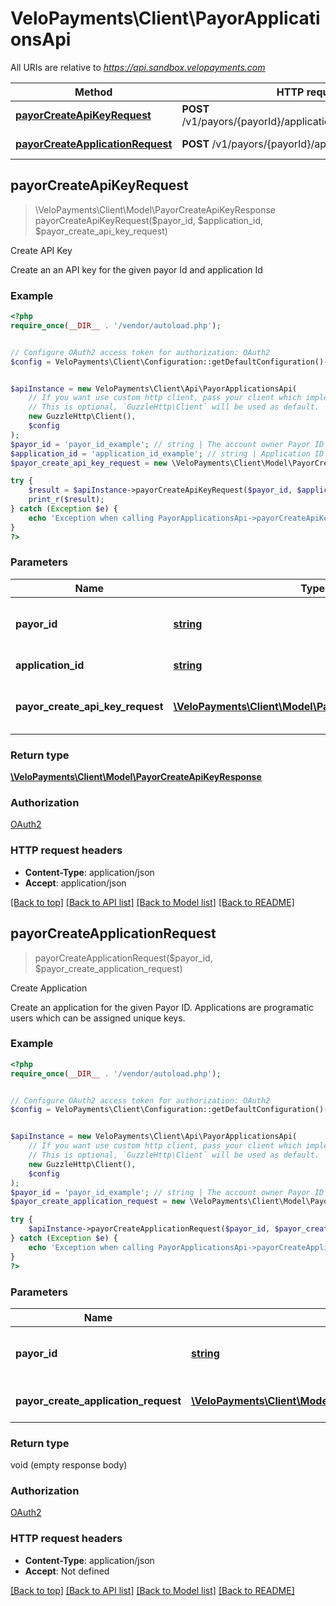 # VeloPayments\Client\PayorApplicationsApi

All URIs are relative to *https://api.sandbox.velopayments.com*

Method | HTTP request | Description
------------- | ------------- | -------------
[**payorCreateApiKeyRequest**](PayorApplicationsApi.md#payorCreateApiKeyRequest) | **POST** /v1/payors/{payorId}/applications/{applicationId}/keys | Create API Key
[**payorCreateApplicationRequest**](PayorApplicationsApi.md#payorCreateApplicationRequest) | **POST** /v1/payors/{payorId}/applications | Create Application



## payorCreateApiKeyRequest

> \VeloPayments\Client\Model\PayorCreateApiKeyResponse payorCreateApiKeyRequest($payor_id, $application_id, $payor_create_api_key_request)

Create API Key

Create an an API key for the given payor Id and application Id

### Example

```php
<?php
require_once(__DIR__ . '/vendor/autoload.php');


// Configure OAuth2 access token for authorization: OAuth2
$config = VeloPayments\Client\Configuration::getDefaultConfiguration()->setAccessToken('YOUR_ACCESS_TOKEN');


$apiInstance = new VeloPayments\Client\Api\PayorApplicationsApi(
    // If you want use custom http client, pass your client which implements `GuzzleHttp\ClientInterface`.
    // This is optional, `GuzzleHttp\Client` will be used as default.
    new GuzzleHttp\Client(),
    $config
);
$payor_id = 'payor_id_example'; // string | The account owner Payor ID
$application_id = 'application_id_example'; // string | Application ID
$payor_create_api_key_request = new \VeloPayments\Client\Model\PayorCreateApiKeyRequest(); // \VeloPayments\Client\Model\PayorCreateApiKeyRequest | Details of application API key to create

try {
    $result = $apiInstance->payorCreateApiKeyRequest($payor_id, $application_id, $payor_create_api_key_request);
    print_r($result);
} catch (Exception $e) {
    echo 'Exception when calling PayorApplicationsApi->payorCreateApiKeyRequest: ', $e->getMessage(), PHP_EOL;
}
?>
```

### Parameters


Name | Type | Description  | Notes
------------- | ------------- | ------------- | -------------
 **payor_id** | [**string**](../Model/.md)| The account owner Payor ID |
 **application_id** | [**string**](../Model/.md)| Application ID |
 **payor_create_api_key_request** | [**\VeloPayments\Client\Model\PayorCreateApiKeyRequest**](../Model/PayorCreateApiKeyRequest.md)| Details of application API key to create |

### Return type

[**\VeloPayments\Client\Model\PayorCreateApiKeyResponse**](../Model/PayorCreateApiKeyResponse.md)

### Authorization

[OAuth2](../../README.md#OAuth2)

### HTTP request headers

- **Content-Type**: application/json
- **Accept**: application/json

[[Back to top]](#) [[Back to API list]](../../README.md#documentation-for-api-endpoints)
[[Back to Model list]](../../README.md#documentation-for-models)
[[Back to README]](../../README.md)


## payorCreateApplicationRequest

> payorCreateApplicationRequest($payor_id, $payor_create_application_request)

Create Application

Create an application for the given Payor ID. Applications are programatic users which can be assigned unique keys.

### Example

```php
<?php
require_once(__DIR__ . '/vendor/autoload.php');


// Configure OAuth2 access token for authorization: OAuth2
$config = VeloPayments\Client\Configuration::getDefaultConfiguration()->setAccessToken('YOUR_ACCESS_TOKEN');


$apiInstance = new VeloPayments\Client\Api\PayorApplicationsApi(
    // If you want use custom http client, pass your client which implements `GuzzleHttp\ClientInterface`.
    // This is optional, `GuzzleHttp\Client` will be used as default.
    new GuzzleHttp\Client(),
    $config
);
$payor_id = 'payor_id_example'; // string | The account owner Payor ID
$payor_create_application_request = new \VeloPayments\Client\Model\PayorCreateApplicationRequest(); // \VeloPayments\Client\Model\PayorCreateApplicationRequest | Details of application to create

try {
    $apiInstance->payorCreateApplicationRequest($payor_id, $payor_create_application_request);
} catch (Exception $e) {
    echo 'Exception when calling PayorApplicationsApi->payorCreateApplicationRequest: ', $e->getMessage(), PHP_EOL;
}
?>
```

### Parameters


Name | Type | Description  | Notes
------------- | ------------- | ------------- | -------------
 **payor_id** | [**string**](../Model/.md)| The account owner Payor ID |
 **payor_create_application_request** | [**\VeloPayments\Client\Model\PayorCreateApplicationRequest**](../Model/PayorCreateApplicationRequest.md)| Details of application to create |

### Return type

void (empty response body)

### Authorization

[OAuth2](../../README.md#OAuth2)

### HTTP request headers

- **Content-Type**: application/json
- **Accept**: Not defined

[[Back to top]](#) [[Back to API list]](../../README.md#documentation-for-api-endpoints)
[[Back to Model list]](../../README.md#documentation-for-models)
[[Back to README]](../../README.md)

